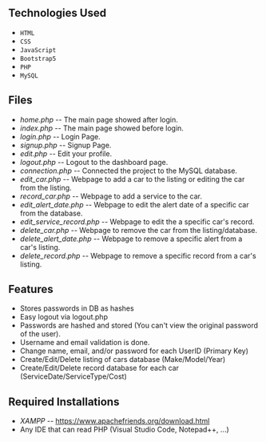 ## Technologies Used
- `HTML`
- `CSS`
- `JavaScript`
- `Bootstrap5`
- `PHP`
- `MySQL`

## Files
- *home.php* -- The main page showed after login.
- *index.php* -- The main page showed before login.
- *login.php* -- Login Page.
- *signup.php* -- Signup Page.
- *edit.php* -- Edit your profile.
- *logout.php* -- Logout to the dashboard page.
- *connection.php* -- Connected the project to the MySQL database.
- *edit_car.php* -- Webpage to add a car to the listing or editing the car from the listing.
- *record_car.php* -- Webpage to add a service to the car.
- *edit_alert_date.php* -- Webpage to edit the alert date of a specific car from the database.
- *edit_service_record.php* -- Webpage to edit the a specific car's record.
- *delete_car.php* -- Webpage to remove the car from the listing/database.
- *delete_alert_date.php* -- Webpage to remove a specific alert from a car's listing.
- *delete_record.php* -- Webpage to remove a specific record from a car's listing.

## Features
* Stores passwords in DB as hashes
* Easy logout via logout.php
* Passwords are hashed and stored (You can't view the original password of the user).
* Username and email validation is done.
* Change name, email, and/or password for each UserID (Primary Key)
* Create/Edit/Delete listing of cars database (Make/Model/Year)
* Create/Edit/Delete record database for each car (ServiceDate/ServiceType/Cost)


## Required Installations
- *XAMPP* -- https://www.apachefriends.org/download.html
- Any IDE that can read PHP (Visual Studio Code, Notepad++, ...)
